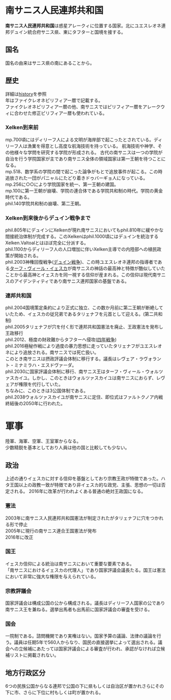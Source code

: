 # 南サニス人民連邦共和国
**南サニス人民連邦共和国**は惑星アレークィに位置する国家。北にユエスレオネ連邦デュイン統合府サニス県、東にタフターと国境を接する。
## 国名
国名の由来はサニス県の南にあることから。
## 歴史
詳細は[history]()を参照  
年はファイクレオネピリフィアー暦で記載する。  
ファイクレオネピリフィアー暦の他、南サニスではピリフィアー暦をアレークウィに合わせた修正ピリフィアー暦も使われている。  
### Xelken到来前
mp.700頃にはディリーフ人による文明が海岸部で起こったとされている。ディリーフ人は漁業を得意とし高度な航海技術を持っている。
航海技術や神学、その他様々な学問を研究する学院が形成される。
古代の南サニスは一つの学院が自治を行う学院国家が主であり南サニス全体の領域国家は第一王朝を待つことになる。  
mp.518、数学系の学院の間で起こった論争がもとで追放事件が起こる。この時追放された一団がパニャルにたどり着きドゥバーギョ人になっている。  
mp.256に○○により学院国家を統一、第一王朝の建国。  
mp.100に第一王朝が崩壊、学院の連合体である学院共和制の時代。学院の黄金時代である。  
phil.140学院共和制の崩壊、第二王朝。  
### Xelken到来後からデュイン戦争まで  
phil.805年にデュインにXelkenが現れ南サニスにおいてもphil.810年に緩やかな間接統治体制が完成する。このXelkenはphil.1000頃にはデュインを統治するXelken.Valtoalとはほぼ完全に分派する。  
phil.1100からディリーフ人の人口増加に伴いXelken主導での内陸部への植民政策が開始される。  
phil.2003神権回復戦争([デュイン戦争]())、この時ユエスレオネ連邦の指導者である[ターフ・ヴィール・イェスカ](https://sites.google.com/site/jurliyuuri/you-li-ren-ming-lu/tarf-virl-jeska)が南サニスの神話の最高神と特徴が酷似していたことから最高神とイェスカを同一視する信仰が産まれる。この信仰は現代南サニスのアイデンティティであり南サニス連邦国家の基盤である。  
### 連邦共和国
phil.2004国境策定条約により正式に独立、この数か月前に第二王朝が断絶していたため、イェスカの従兄弟であるタリェナフを元首として迎える。(第二共和制)   
phil.2005タリェナフが穴を付く形で連邦共和国憲法を廃止、王政憲法を発布し王政移行  
phil.2012、極度の財政難からタフターへ侵攻([四年戦争](http://www.jurliyuuri.info/w/index.php?curid=578))  
phil.2016極秘作戦により過度の暴力思想に走っていたタリェナフがユエスレオネにより追放される。南サニスでは死亡扱い。  
このとき南サニスは摂政評議会体制に移行する。議長はレヴェア・ラヴォラント・ミナミラハ・エスドヴァーダ。  
phil.2030に国家評議会体制に移行、南サニス王はターフ・ヴィール・ウォルツァスカイユ。しかし、このときはウォルツァスカイユは南サニスにおらず、レヴェアが権限を代行していた。  
ちなみに、このときは3公国体制である。  
phil.2038ウォルツァスカイユが南サニスに定住、即位式はファルトクノア内戦終結後の2050年に行われた。  
# 軍事
陸軍、海軍、空軍、王室軍からなる。  
少数精鋭を基本としており人員は他の国と比較しても少ない。  
## 政治
上述の通りイェスカに対する信仰を基盤としており宗教王政が特徴であった。ハタ王国以上の政教一致が特徴であり非イェスカ的な政党、主張、思想の一切は否定される。
2016年に改革が行われよくある普通の絶対王政国になる。  
### 憲法
2003年に南サニス人民連邦共和国憲法が制定されたがタリェナフに穴をつかれる形で停止  
2005年に現行の南サニス連合王国憲法が発布  
2016年に改正  
### 国王
イェスカ信仰による統治は南サニスにおいて重要な要素である。  
「南サニスにおけるイェスカの代理人」であり国家評議会議長たる。国王は憲法において非常に強大な権限を与えられている。  
### 宗教評議会
国家評議会は構成公国の公から構成される。議長はディリーフ人国家の公であり南サニス王を兼ねる。選挙出馬者も出馬前に国家評議会の審査を受ける。  
### 国会
一院制である。諮問機関であり実権はない。国家予算の議論、法律の議論を行う。議員は任期5年で560人からなり、国民の直接選挙によって選出される。議会への立候補にあたっては国家評議会による審査が行われ、承認がなければ立候補リストに掲載されない。  
## 地方行政区分
6つの民族公国からなる連邦で公国の下に県もしくは自治区が置かれさらにその下に市、さらに下位に村もしくは町が置かれる。
